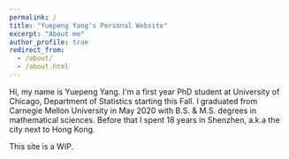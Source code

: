 ```yaml
---
permalink: /
title: "Yuepeng Yang's Personal Website"
excerpt: "About me"
author_profile: true
redirect_from: 
  - /about/
  - /about.html
---
```


Hi, my name is Yuepeng Yang. I'm a first year PhD student at University of Chicago, Department of Statistics starting this Fall. I graduated from Carnegie Mellon University in May 2020 with B.S. & M.S. degrees in mathematical sciences. Before that I spent 18 years in Shenzhen, a.k.a the city next to Hong Kong.

This site is a WIP.